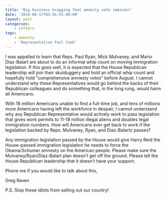 ```yaml
---
title: 'Big business bragging that amnesty vote imminent'
date: '2014-06-17T03:56:55-08:00'
layout: post
categories:
    - Letters
tags:
    - amnesty
    - 'Representative Paul Cook'
---
```


I was appalled to learn that Reps. Paul Ryan, Mick Mulvaney, and Mario Diaz-Balart are about to do an informal whip count on moving immigration legislation. If this goes well, it is expected that the House Republican leadership will join their skulduggery and hold an official whip count and hopefully hold "comprehensive amnesty votes" before August. I cannot understand why these Representatives would go behind the backs of their Republican colleagues and do something that, in the long rung, would harm all Americans.

With 18 million Americans unable to find a full-time job, and tens of millions more Americans having left the workforce in despair, I cannot understand why any Republican Representative would actively work to pass legislation that gives work permits to 11-18 million illegal aliens and doubles legal immigration numbers. How will Americans ever get back to work if the legislation backed by Reps. Mulvaney, Ryan, and Diaz-Balartz passes?

Any immigration legislation passed by the House would give Harry Reid the House-passed immigration legislation he needs to force the Obama/Schumer amnesty on the American people. Please make sure the Mulvaney/Ryan/Diaz-Balart plan doesn’t get off the ground. Please tell the House Republican leadership that it doesn’t have your support.

Phone me if you would like to talk about this,

Greg Raven

P.S. Stop these idiots from selling out our country!